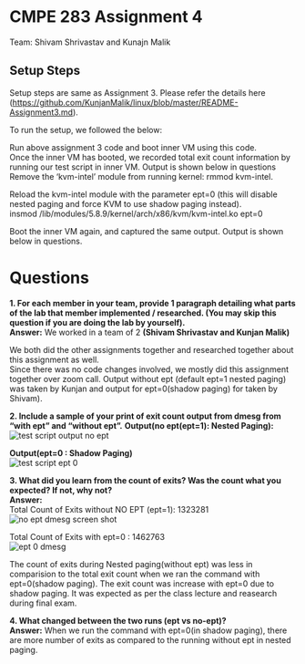 # CMPE 283 Assignment 4
Team: Shivam Shrivastav and Kunajn Malik 

## Setup Steps
Setup steps are same as Assignment 3. Please refer the details here (https://github.com/KunjanMalik/linux/blob/master/README-Assignment3.md).  

To run the setup, we followed the below:  

Run above assignment 3 code and boot inner VM using this code.  
Once the inner VM has booted, we recorded total exit count information by running our test script in inner VM.
Output is shown below in questions
Remove the ‘kvm-intel’ module from running kernel:
rmmod kvm-intel.  

Reload the kvm-intel module with the parameter ept=0 (this will disable nested paging and force KVM to use shadow paging instead).  
insmod /lib/modules/5.8.9/kernel/arch/x86/kvm/kvm-intel.ko ept=0  

Boot the inner VM again, and captured the same output.
Output is shown below in questions.
  
  
# Questions

**1. For each member in your team, provide 1 paragraph detailing what parts of the lab that member implemented / researched. (You may skip this question if you are doing the lab by yourself).**  
**Answer:** We worked in a team of 2
**(Shivam Shrivastav and Kunjan Malik)**

We both did the other assignments together and researched together about this assignment as well.  
Since there was no code changes involved, we mostly did this assignment together over zoom call.
Output without ept (default ept=1 nested paging) was taken by Kunjan and output for ept=0(shadow paging) for taken by Shivam).  
  
  
**2. Include a sample of your print of exit count output from dmesg from “with ept” and “without ept”.**
**Output(no ept(ept=1): Nested Paging):**   
![test script output no ept](https://user-images.githubusercontent.com/24988178/102020723-081bca00-3da1-11eb-8798-bb5317e7c936.png)  
  
    
**Output(ept=0 : Shadow Paging)**  
![test script ept 0](https://user-images.githubusercontent.com/24988178/102022090-77e28280-3daa-11eb-9247-4d88cd58617e.png)

  
  
**3. What did you learn from the count of exits? Was the count what you expected? If not, why not?**  
**Answer:**   
Total Count of Exits without NO EPT (ept=1): 1323281  
![no ept dmesg screen shot](https://user-images.githubusercontent.com/24988178/102023667-33a7b000-3db3-11eb-890e-bf1c82b05aac.png)

Total Count of Exits with ept=0 : 1462763  
![ept 0 dmesg](https://user-images.githubusercontent.com/24988178/102021989-d65b3100-3da9-11eb-99ee-6735f4fe77f0.png)  

The count of exits during Nested paging(without ept) was less in comparision to the total exit count when we ran the command with ept=0(shadow paging).
The exit count was increase with ept=0 due to shadow paging. It was expected as per the class lecture and reasearch during final exam.


**4. What changed between the two runs (ept vs no-ept)?**  
**Answer:** When we run the command with ept=0(in shadow paging), there are more number of exits as compared to the running without ept in nested paging.
